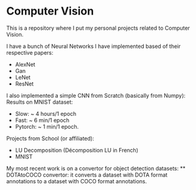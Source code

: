 # Computer Vision
 
This is a repository where I put my personal projects related to Computer Vision.

I have a bunch of Neural Networks I have implemented based of their respective papers: 
   * AlexNet
   * Gan
   * LeNet
   * ResNet

I also implemented a simple CNN from Scratch (basically from Numpy):
Results on MNIST dataset:
   * Slow: ~ 4 hours/1 epoch
   * Fast: ~ 6 min/1 epoch
   * Pytorch: ~ 1 min/1 epoch.

Projects from School (or affiliated):
   * LU Decomposition (Décomposition LU in French)
   * MNIST

My most recent work is on a convertor for object detection datasets:
   ** DOTAtoCOCO convertor: it converts a dataset with DOTA format annotations to a dataset with COCO format annotations.
